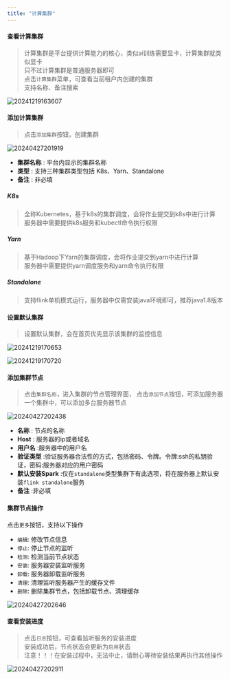```yaml
---
title: "计算集群"
---
```


#### 查看计算集群

> 计算集群是平台提供计算能力的核心，类似ai训练需要显卡，计算集群就类似显卡   
> 只不过计算集群是普通服务器即可   
> 点击`计算集群`菜单，可查看当前租户内创建的集群  
> 支持名称、备注搜索

![20241219163607](https://img.isxcode.com/picgo/20241219163607.png)

#### 添加计算集群

> 点击`添加集群`按钮，创建集群

![20240427201919](https://img.isxcode.com/picgo/20240427201919.png)

- **集群名称** : 平台内显示的集群名称 
- **类型** : 支持三种集群类型包括 K8s、Yarn、Standalone 
- **备注** : 非必填

##### K8s

> 全称Kubernetes，基于k8s的集群调度，会将作业提交到k8s中进行计算   
> 服务器中需要提供k8s服务和kubectl命令执行权限

##### Yarn

> 基于Hadoop下Yarn的集群调度，会将作业提交到yarn中进行计算   
> 服务器中需要提供yarn调度服务和yarn命令执行权限

##### Standalone

> 支持flink单机模式运行，服务器中仅需安装java环境即可，推荐java1.8版本  

#### 设置默认集群

> 设置默认集群，会在首页优先显示该集群的监控信息

![20241219170653](https://img.isxcode.com/picgo/20241219170653.png)

![20241219170720](https://img.isxcode.com/picgo/20241219170720.png)

#### 添加集群节点

> 点击`集群名称`，进入集群的节点管理界面， 点击`添加节点`按钮，可添加服务器  
> 一个集群中，可以添加多台服务器节点

![20240427202438](https://img.isxcode.com/picgo/20240427202438.png)

- **名称** : 节点的名称 
- **Host** : 服务器的ip或者域名 
- **用户名** :服务器中的用户名 
- **验证类型** :验证服务器合法性的方式，包括密码、令牌。令牌:ssh的私钥验证，密码:服务器对应的用户密码 
- **默认安装Spark** :仅在`standalone`类型集群下有此选项，将在服务器上默认安装`flink standalone`服务 
- **备注** :非必填

#### 集群节点操作

点击`更多`按钮，支持以下操作 
- `编辑`: 修改节点信息 
- `停止`: 停止节点的监听 
- `检测`: 检测当前节点状态 
- `安装`: 服务器安装监听服务 
- `卸载`: 服务器卸载监听服务 
- `清理`: 清理监听服务器产生的缓存文件 
- `删除`: 删除集群节点，包括卸载节点、清理缓存 

![20240427202646](https://img.isxcode.com/picgo/20240427202646.png)

#### 查看安装进度

> 点击`日志`按钮，可查看监听服务的安装进度   
> 安装成功后，节点状态会更新为`启用`状态  
> 注意！！！在安装过程中，无法中止，请耐心等待安装结果再执行其他操作

![20240427202911](https://img.isxcode.com/picgo/20240427202911.png)


